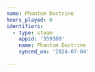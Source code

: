 ```yaml
---
name: Phantom Doctrine
hours_played: 0
identifiers:
  - type: steam
    appid: '559100'
    name: Phantom Doctrine
    synced_on: '2024-07-04'

---
```

